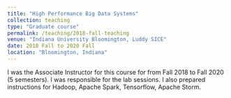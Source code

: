 ```yaml
---
title: "High Performance Big Data Systems"
collection: teaching
type: "Graduate course"
permalink: /teaching/2018-fall-teaching
venue: "Indiana University Bloomington, Luddy SICE"
date: 2018 Fall to 2020 Fall
location: "Bloomington, Indiana"
---
```


I was the Associate Instructor for this course for from Fall 2018 to Fall 2020 (5 semesters). I was responsible for the lab sessions. I also prepared instructions for Hadoop, Apache Spark, Tensorflow, Apache Storm.
